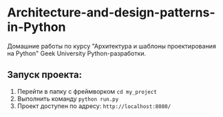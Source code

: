 # Architecture-and-design-patterns-in-Python
Домашние работы по курсу "Архитектура и шаблоны проектирования на Python" Geek University Python-разработки.
## Запуск проекта:
1. Перейти в папку с фреймворком `cd my_project`
2. Выполнить команду `python run.py `
3. Проект доступен по адресу: `http://localhost:8080/`